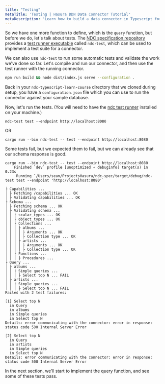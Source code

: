 ```yaml
---
title: "Testing"
metaTitle: 'Testing | Hasura DDN Data Connector Tutorial'
metaDescription: 'Learn how to build a data connector in Typescript for Hasura DDN'
---
```


So we have one more function to define, which is the `query` function, but before we do, let's talk about tests. The 
[NDC specification repository](https://github.com/hasura/ndc-spec/) provides a
[test runner executable](https://github.com/hasura/ndc-spec/tree/main/ndc-test) called `ndc-test`, which can be used to
implement a test suite for a connector.

We can also use `ndc-test` to run some automatic tests and validate the work we've done so far. Let's compile and run
our connector, and then use the test runner with the running connector.

```sh
npm run build && node dist/index.js serve --configuration .
```

Back in your `ndc-typescript-learn-course` directory that we cloned during setup, you have a `configuration.json` file 
which you can use to run the connector against your sample database.

[//]: # (TODO more info about configuration.json)

[//]: # (In this context of this course you need not worry about the configuration file or how it was created, although it is )
[//]: # (a core feature of Hasura DDN. You can read more about it in the )
[//]: # ([Hasura DDN quickstart]&#40;https://hasura.io/docs/3.0/local-dev/&#41; and in the )
[//]: # ([supergraph modeling]&#40;https://hasura.io/docs/3.0/supergraph-modeling/overview/&#41; section of docs. )

[//]: # (TODO - document the test runner better in the spec repo)
Now, let's run the tests. (You will need to have the
[ndc test runner](https://github.com/hasura/ndc-spec/tree/main/ndc-test) installed on
your machine.)

```shell
ndc-test test --endpoint http://localhost:8080
```

OR

```shell
cargo run --bin ndc-test -- test --endpoint http://localhost:8080
````

Some tests fail, but we expected them to fail, but we can already see that our schema response is good.

```text
cargo run --bin ndc-test -- test --endpoint http://localhost:8080
    Finished `dev` profile [unoptimized + debuginfo] target(s) in 0.23s
     Running `/Users/sean/ProjectsHasura/ndc-spec/target/debug/ndc-test test --endpoint 'http://localhost:8080'`

├ Capabilities ...
│ ├ Fetching /capabilities ... OK
│ ├ Validating capabilities ... OK
├ Schema ...
│ ├ Fetching schema ... OK
│ ├ Validating schema ...
│ │ ├ scalar_types ... OK
│ │ ├ object_types ... OK
│ │ ├ Collections ...
│ │ │ ├ albums ...
│ │ │ │ ├ Arguments ... OK
│ │ │ │ ├ Collection type ... OK
│ │ │ ├ artists ...
│ │ │ │ ├ Arguments ... OK
│ │ │ │ ├ Collection type ... OK
│ │ ├ Functions ...
│ │ │ ├ Procedures ...
├ Query ...
│ ├ albums ...
│ │ ├ Simple queries ...
│ │ │ ├ Select top N ... FAIL
│ ├ artists ...
│ │ ├ Simple queries ...
│ │ │ ├ Select top N ... FAIL
Failed with 2 test failures:

[1] Select top N
  in Query
  in albums
  in Simple queries
  in Select top N
Details: error communicating with the connector: error in response: status code 500 Internal Server Error

[2] Select top N
  in Query
  in artists
  in Simple queries
  in Select top N
Details: error communicating with the connector: error in response: status code 500 Internal Server Error
```

In the next section, we'll start to implement the query function, and see some of these tests pass.